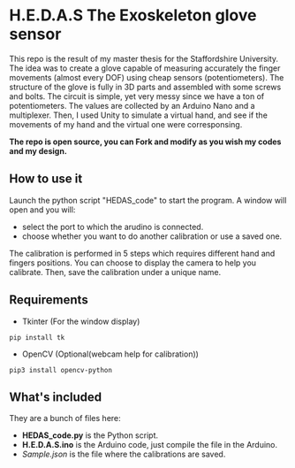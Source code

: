 # H.E.D.A.S The Exoskeleton glove sensor
This repo is the result of my master thesis for the Staffordshire University. The idea was to create a glove capable of measuring accurately the finger movements (almost every DOF) using cheap sensors (potentiometers). The structure of the glove is fully in 3D parts and assembled with some screws and bolts. The circuit is simple, yet very messy since we have a ton of potentiometers. The values are collected by an Arduino Nano and a multiplexer. Then, I used Unity to simulate a virtual hand, and see if the movements of my hand and the virtual one were corresponsing. 

**The repo is open source, you can Fork and modify as you wish my codes and my design.**

## How to use it
Launch the python script "HEDAS_code" to start the program. A window will open and you will:
- select the port to which the arudino is connected.
- choose whether you want to do another calibration or use a saved one.

The calibration is performed in 5 steps which requires different hand and fingers positions. You can choose to display the camera to help you calibrate. Then, save the calibration under a unique name.

## Requirements
- Tkinter (For the window display)
```
pip install tk
```
- OpenCV (Optional(webcam help for calibration))
```
pip3 install opencv-python
```

## What's included
They are a bunch of files here:
- **HEDAS_code.py** is the Python script. 
- **H.E.D.A.S.ino** is the Arduino code, just compile the file in the Arduino.
- *Sample.json* is the file where the calibrations are saved.
